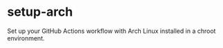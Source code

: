 # setup-arch
Set up your GitHub Actions workflow with Arch Linux installed in a chroot environment.
